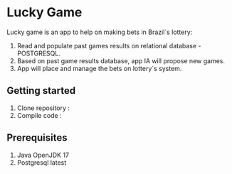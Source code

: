 # Lucky Game


Lucky game is an app to help on making bets in Brazil´s lottery:


1. Read and populate past games results on relational database - POSTGRESQL.
2. Based on past game results database, app IA will propose new games.
3. App will place and manage the bets on lottery´s system.

## Getting started

1. Clone repository :
2. Compile code : 

## Prerequisites

1. Java OpenJDK 17
2. Postgresql latest







